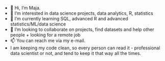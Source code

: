 - 👋 Hi, I’m Maja.
- 👀 I’m interested in data science projects, data analytics, R, statistics
- 🌱 I’m currently learning SQL, advanced R and advanced statistics/ML/data science
- 💞️ I’m looking to collaborate on projects, find datasets and help other people + looking for a remote job
- 📫 You can reach me via my e-mail.
- I am keeping my code clean, so every person can read it - professional data scientist or not, and tend to keep it that way all the times.
